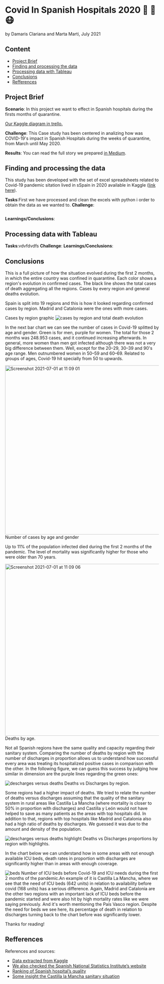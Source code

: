 # Covid In Spanish Hospitals 2020 🏥 🛌 😷
by Damaris Clariana and Marta Marti, July 2021

## Content

- [Project Brief](#project-brief)
- [Finding and processing the data](#finding-and-processing-the-data)
- [Processing data with Tableau](#processing-data-with-tableau)
- [Conclusions](#conclusions)
- [Refferences](#refferences)


## Project Brief

__Scenario__: In this project we want to  effect in Spanish hospitals during the firsts months of quarantine.

[Our Kaggle diagram in trello.](https://trello.com/b/gMolkS8a/spain-covid19-evolution)

__Challenge__: This Case study has been centered in analizing how was COVID-19's impact in Spanish Hospitals during the weeks of quarantine, from March until May 2020.

__Results__: You can read the full story we prepared [in Medium](https://martamartidausa.medium.com/once-upon-a-time-in-2020-8926c52b63ce). 

## Finding and processing the data 

This study has been developed with the set of excel spreadsheets related to Covid-19 pandemic sitation lived in sSpain in 2020 available in Kaggle ([link here](https://www.kaggle.com/danigarci1/covid19-in-spain)).

__Tasks__:First we have processed and clean the excels with python i order to obtain the data as we wanted to.
__Challenge__:

```I am a code example
```

__Learnings/Conclusions__:


## Processing data with Tableau  

__Tasks__:vdvfdvdfs
__Challenge__:
__Learnings/Conclusions__:

## Conclusions

This is a full picture of how the situation evolved during the first 2 months, in which the entire country was confined in quarantine. 
Each color shows a region's evolution in confirmed cases. The black line shows the total cases of death aggregating all the regions.
Cases by every region and general deaths evolution.

Spain is split into 19 regions and this is how it looked regarding confirmed cases by region. Madrid and Catalonia were the ones with more cases.

Cases by region graphic
![cases by region and total death evolution](https://user-images.githubusercontent.com/30186859/124112488-a08e4900-da6a-11eb-8136-20a19db7eea4.jpg)

In the next bar chart we can see the number of cases in Covid-19 splitted by age and gender. Green is for men, purple for women. 
The total for those 2 months was 248.953 cases, and it continued increasing afterwards.
In general, more women than men got infected although there was not a very big difference between them. Well, except for the 20–29, 30–39 and 90's age range. Men outnumbered women in 50–59 and 60–69.
Related to groups of ages, Covid-19 hit specially from 50 to upwards.

<img width="554" alt="Screenshot 2021-07-01 at 11 09 01" src="https://user-images.githubusercontent.com/30186859/124134436-20281200-da83-11eb-8d94-2617c45582df.png">
Number of cases by age and gender

Up to 11% of the population infected died during the first 2 months of the pandemic. The level of mortality was significantly higher for those who were older than 70 years.

<img width="563" alt="Screenshot 2021-07-01 at 11 09 06" src="https://user-images.githubusercontent.com/30186859/124134673-5c5b7280-da83-11eb-886d-800d342a3241.png">
Deaths by age.

Not all Spanish regions have the same quality and capacity regarding their sanitary system. Comparing the number of deaths by region with the number of discharges in proportion allows us to understand how successful every area was treating its hospitalized positive cases in comparison with the other.
In the following figure, we can guess this success by judging how similar in dimension are the purple lines regarding the green ones:

![descharges versus deaths](https://user-images.githubusercontent.com/30186859/124134822-82811280-da83-11eb-8961-f0d0a441284b.jpg)
Deaths vs Discharges by region.

Some regions had a higher impact of deaths. 
We tried to relate the number of deaths versus discharges assuming that the quality of the sanitary system in rural areas like Castilla La Mancha (where mortality is closer to 50% in proportion with discharges) and Castilla y León would not have helped to save as many patients as the areas with top hospitals did.
In addition to that, regions with top hospitals like Madrid and Catalonia also had a high ratio of deaths by discharges. We guessed it was due to the amount and density of the population.

![descharges versus deaths highlight](https://user-images.githubusercontent.com/30186859/124134863-90cf2e80-da83-11eb-8995-d83921b4586b.jpg)
Deaths vs Discharges proportions by region with highlights.

In the chart below we can understand how in some areas with not enough available ICU beds, death rates in proportion with discharges are significantly higher than in areas with enough coverage.

![beds](https://user-images.githubusercontent.com/30186859/124134984-b1978400-da83-11eb-82bd-e08797ebb365.jpg)
Number of ICU beds before Covid-19 and ICU needs during the first 2 months of the pandemic.An example of it is Castilla La Mancha, where we see that the need of ICU beds (642 units) in relation to availability before covid (168 units) has a serious difference.
Again, Madrid and Catalonia are the other two regions with an important lack of ICU beds before the pandemic started and were also hit by high mortality rates like we were saying previously.
And it's worth mentioning the País Vasco region. Despite the need for beds we see here, its percentage of death in relation to discharges turning back to the chart before was significantly lower.

Thanks for reading!

## Refferences

References and sources:
- [Data extracted from Kaggle](https://www.kaggle.com/danigarci1/covid19-in-spain)
- [We also checked the Spanish National Statistics Institute’s website](www.ine.es)
- [Ranking of Spanish hospital’s quality](https://www.merco.info/es/monitor-reputacion-sanitaria-hospitales)
- [Some insight the Castilla la Mancha sanitary situation](https://www.castillalamancha.es/sites/default/files/documentos/20120511/catalogo_2002.pdf)



